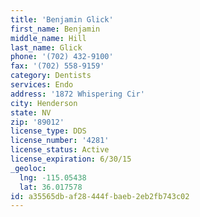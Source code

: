 ```yaml
---
title: 'Benjamin Glick'
first_name: Benjamin
middle_name: Hill
last_name: Glick
phone: '(702) 432-9100'
fax: '(702) 558-9159'
category: Dentists
services: Endo
address: '1872 Whispering Cir'
city: Henderson
state: NV
zip: '89012'
license_type: DDS
license_number: '4281'
license_status: Active
license_expiration: 6/30/15
_geoloc:
  lng: -115.05438
  lat: 36.017578
id: a35565db-af28-444f-baeb-2eb2fb743c02
---
```

